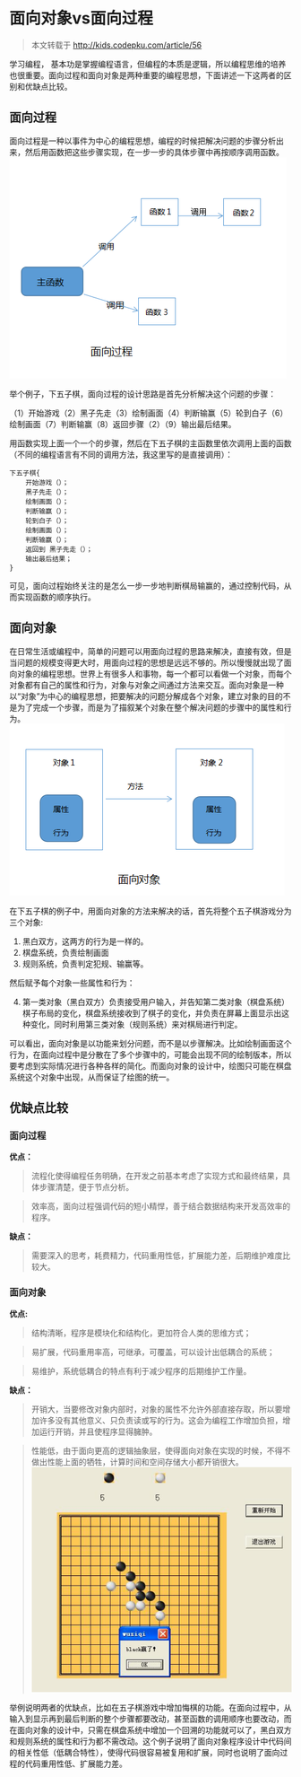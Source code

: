 # 面向对象vs面向过程

> 本文转载于 http://kids.codepku.com/article/56

学习编程， 基本功是掌握编程语言，但编程的本质是逻辑，所以编程思维的培养也很重要。面向过程和面向对象是两种重要的编程思想，下面讲述一下这两者的区别和优缺点比较。

## 面向过程

面向过程是一种以事件为中心的编程思想，编程的时候把解决问题的步骤分析出来，然后用函数把这些步骤实现，在一步一步的具体步骤中再按顺序调用函数。
![p1_c1_img1](../imgs/p1_c1_img1.png)


举个例子，下五子棋，面向过程的设计思路是首先分析解决这个问题的步骤：

（1）开始游戏（2）黑子先走（3）绘制画面（4）判断输赢（5）轮到白子（6）绘制画面（7）判断输赢（8）返回步骤（2）（9）输出最后结果。

用函数实现上面一个一个的步骤，然后在下五子棋的主函数里依次调用上面的函数（不同的编程语言有不同的调用方法，我这里写的是直接调用）：
```
下五子棋{
    开始游戏（）；
    黑子先走（）；
    绘制画面（）；
    判断输赢（）；
    轮到白子（）；
    绘制画面（）；
    判断输赢（）；
    返回到 黑子先走（）；
    输出最后结果；
}
```
可见，面向过程始终关注的是怎么一步一步地判断棋局输赢的，通过控制代码，从而实现函数的顺序执行。

## 面向对象
在日常生活或编程中，简单的问题可以用面向过程的思路来解决，直接有效，但是当问题的规模变得更大时，用面向过程的思想是远远不够的。所以慢慢就出现了面向对象的编程思想。世界上有很多人和事物，每一个都可以看做一个对象，而每个对象都有自己的属性和行为，对象与对象之间通过方法来交互。面向对象是一种以“对象”为中心的编程思想，把要解决的问题分解成各个对象，建立对象的目的不是为了完成一个步骤，而是为了描叙某个对象在整个解决问题的步骤中的属性和行为。
![p1_c1_img2](../imgs/p1_c1_img2.png)


在下五子棋的例子中，用面向对象的方法来解决的话，首先将整个五子棋游戏分为三个对象:

1. 黑白双方，这两方的行为是一样的。
2. 棋盘系统，负责绘制画面
3. 规则系统，负责判定犯规、输赢等。

然后赋予每个对象一些属性和行为：  

4. 第一类对象（黑白双方）负责接受用户输入，并告知第二类对象（棋盘系统）棋子布局的变化，棋盘系统接收到了棋子的变化，并负责在屏幕上面显示出这种变化，同时利用第三类对象（规则系统）来对棋局进行判定。

可以看出，面向对象是以功能来划分问题，而不是以步骤解决。比如绘制画面这个行为，在面向过程中是分散在了多个步骤中的，可能会出现不同的绘制版本，所以要考虑到实际情况进行各种各样的简化。而面向对象的设计中，绘图只可能在棋盘系统这个对象中出现，从而保证了绘图的统一。

 

## 优缺点比较

### 面向过程
**优点：**

>流程化使得编程任务明确，在开发之前基本考虑了实现方式和最终结果，具体步骤清楚，便于节点分析。

>效率高，面向过程强调代码的短小精悍，善于结合数据结构来开发高效率的程序。

**缺点：**

>需要深入的思考，耗费精力，代码重用性低，扩展能力差，后期维护难度比较大。


### 面向对象
**优点:**

>结构清晰，程序是模块化和结构化，更加符合人类的思维方式；

>易扩展，代码重用率高，可继承，可覆盖，可以设计出低耦合的系统；

>易维护，系统低耦合的特点有利于减少程序的后期维护工作量。

**缺点：**

>开销大，当要修改对象内部时，对象的属性不允许外部直接存取，所以要增加许多没有其他意义、只负责读或写的行为。这会为编程工作增加负担，增加运行开销，并且使程序显得臃肿。

>性能低，由于面向更高的逻辑抽象层，使得面向对象在实现的时候，不得不做出性能上面的牺牲，计算时间和空间存储大小都开销很大。
![p1_c1_img3](../imgs/p1_c1_img3.jpg)


举例说明两者的优缺点，比如在五子棋游戏中增加悔棋的功能。在面向过程中，从输入到显示再到最后判断的整个步骤都要改动，甚至函数的调用顺序也要改动，而在面向对象的设计中，只需在棋盘系统中增加一个回溯的功能就可以了，黑白双方和规则系统的属性和行为都不需改动。这个例子说明了面向对象程序设计中代码间的相关性低（低耦合特性），使得代码很容易被复用和扩展，同时也说明了面向过程的代码重用性低、扩展能力差。